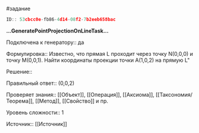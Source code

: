 #задание

```javascript
ID:: 53cbcc0e-fb86-4d14-08f2-7b2eeb658bac
```

**...GeneratePointProjectionOnLineTask...**

Подключена к генератору:: да

Формулировка:: Известно, что прямая L проходит через точку N(0,0,0) и точку M(0,0,1). Найти координаты проекции точки A(1,0,2) на прямую L"


Решение:: 

Правильный ответ:: (0,0,2)

Проверяет знания:: [[Объект]], [[Операция]], [[Аксиома]], [[Таксономия/Теорема]], [[Метод]], [[Свойство]] и пр.

Уровень сложности:: 1

Источник:: [[Источник]]